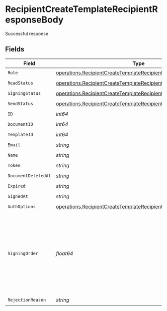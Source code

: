 # RecipientCreateTemplateRecipientResponseBody

Successful response


## Fields

| Field                                                                                                                                                    | Type                                                                                                                                                     | Required                                                                                                                                                 | Description                                                                                                                                              |
| -------------------------------------------------------------------------------------------------------------------------------------------------------- | -------------------------------------------------------------------------------------------------------------------------------------------------------- | -------------------------------------------------------------------------------------------------------------------------------------------------------- | -------------------------------------------------------------------------------------------------------------------------------------------------------- |
| `Role`                                                                                                                                                   | [operations.RecipientCreateTemplateRecipientTemplatesRecipientsRole](../../models/operations/recipientcreatetemplaterecipienttemplatesrecipientsrole.md) | :heavy_check_mark:                                                                                                                                       | N/A                                                                                                                                                      |
| `ReadStatus`                                                                                                                                             | [operations.RecipientCreateTemplateRecipientReadStatus](../../models/operations/recipientcreatetemplaterecipientreadstatus.md)                           | :heavy_check_mark:                                                                                                                                       | N/A                                                                                                                                                      |
| `SigningStatus`                                                                                                                                          | [operations.RecipientCreateTemplateRecipientSigningStatus](../../models/operations/recipientcreatetemplaterecipientsigningstatus.md)                     | :heavy_check_mark:                                                                                                                                       | N/A                                                                                                                                                      |
| `SendStatus`                                                                                                                                             | [operations.RecipientCreateTemplateRecipientSendStatus](../../models/operations/recipientcreatetemplaterecipientsendstatus.md)                           | :heavy_check_mark:                                                                                                                                       | N/A                                                                                                                                                      |
| `ID`                                                                                                                                                     | *int64*                                                                                                                                                  | :heavy_check_mark:                                                                                                                                       | N/A                                                                                                                                                      |
| `DocumentID`                                                                                                                                             | *int64*                                                                                                                                                  | :heavy_check_mark:                                                                                                                                       | N/A                                                                                                                                                      |
| `TemplateID`                                                                                                                                             | *int64*                                                                                                                                                  | :heavy_check_mark:                                                                                                                                       | N/A                                                                                                                                                      |
| `Email`                                                                                                                                                  | *string*                                                                                                                                                 | :heavy_check_mark:                                                                                                                                       | N/A                                                                                                                                                      |
| `Name`                                                                                                                                                   | *string*                                                                                                                                                 | :heavy_check_mark:                                                                                                                                       | N/A                                                                                                                                                      |
| `Token`                                                                                                                                                  | *string*                                                                                                                                                 | :heavy_check_mark:                                                                                                                                       | N/A                                                                                                                                                      |
| `DocumentDeletedAt`                                                                                                                                      | *string*                                                                                                                                                 | :heavy_check_mark:                                                                                                                                       | N/A                                                                                                                                                      |
| `Expired`                                                                                                                                                | *string*                                                                                                                                                 | :heavy_check_mark:                                                                                                                                       | N/A                                                                                                                                                      |
| `SignedAt`                                                                                                                                               | *string*                                                                                                                                                 | :heavy_check_mark:                                                                                                                                       | N/A                                                                                                                                                      |
| `AuthOptions`                                                                                                                                            | [operations.RecipientCreateTemplateRecipientAuthOptions](../../models/operations/recipientcreatetemplaterecipientauthoptions.md)                         | :heavy_check_mark:                                                                                                                                       | N/A                                                                                                                                                      |
| `SigningOrder`                                                                                                                                           | *float64*                                                                                                                                                | :heavy_check_mark:                                                                                                                                       | The order in which the recipient should sign the document. Only works if the document is set to sequential signing.                                      |
| `RejectionReason`                                                                                                                                        | *string*                                                                                                                                                 | :heavy_check_mark:                                                                                                                                       | N/A                                                                                                                                                      |
